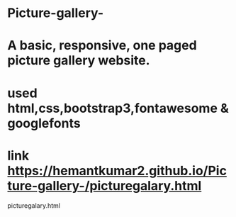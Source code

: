 # Picture-gallery-
# A basic, responsive, one paged picture gallery website.
# used html,css,bootstrap3,fontawesome & googlefonts
# link https://hemantkumar2.github.io/Picture-gallery-/picturegalary.html
picturegalary.html

